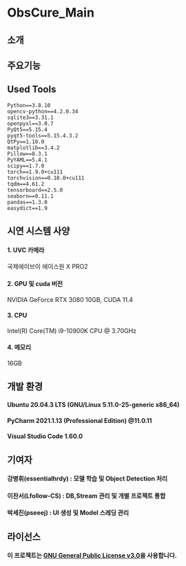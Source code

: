 # ObsCure_Main
## 소개
##### 
## 주요기능
### 
## Used Tools
``` 
Python==3.8.10  
opencv-python==4.2.0.34  
sqlite3==3.31.1  
openpyxl==3.0.7  
PyQt5==5.15.4  
pyqt5-tools==5.15.4.3.2  
QtPy==1.10.0  
matplotlib==3.4.2  
Pillow==8.3.1  
PyYAML==5.4.1  
scipy==1.7.0  
torch==1.9.0+cu111  
torchvision==0.10.0+cu111  
tqdm==4.61.2  
tensorboard==2.5.0  
seaborn==0.11.1  
pandas==1.3.0  
easydict==1.9  
```
## 시연 시스템 사양
#### 1. UVC 카메라
국제에이브이 에이스원 X PRO2
#### 2. GPU 및 cuda 버전
NVIDIA GeForce RTX 3080 10GB, CUDA 11.4
#### 3. CPU
Intel(R) Core(TM) i9-10900K CPU @ 3.70GHz
#### 4. 메모리
16GB
## 개발 환경
#### Ubuntu 20.04.3 LTS (GNU/Linux 5.11.0-25-generic x86_64)
#### PyCharm 2021.1.13 (Professional Edition) @11.0.11
#### Visual Studio Code 1.60.0
## 기여자
#### **강병휘**(essentialhrdy) : 모델 학습 및 Object Detection 처리
#### **이찬서**(Lfollow-CS) : DB,Stream 관리 및 개별 프로젝트 통합
#### **박세진**(pseeej) : UI 생성 및 Model 스레딩 관리
## 라이선스
#### 이 프로젝트는 [GNU General Public License v3.0](https://github.com/SSU-DC-DCWZ/ObsCure_Main/blob/main/LICENSE)을 사용합니다.

